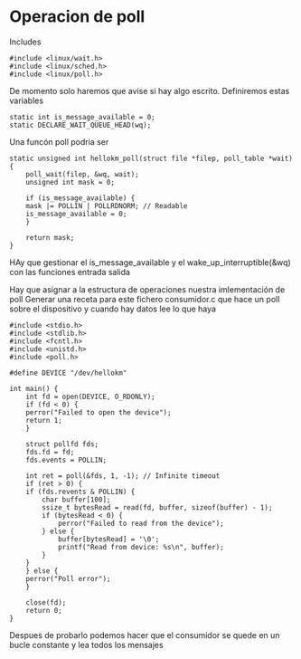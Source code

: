 # Operacion de poll

Includes 

	#include <linux/wait.h>
	#include <linux/sched.h>
	#include <linux/poll.h>

De momento solo haremos que avise si hay algo escrito. Definiremos estas variables
	
	static int is_message_available = 0;
	static DECLARE_WAIT_QUEUE_HEAD(wq);
	
Una funcón poll podria ser

	static unsigned int hellokm_poll(struct file *filep, poll_table *wait) {
	    poll_wait(filep, &wq, wait);
	    unsigned int mask = 0;

	    if (is_message_available) {
		mask |= POLLIN | POLLRDNORM; // Readable
		is_message_available = 0;
	    }

	    return mask;
	}

HAy que gestionar el is_message_available y el wake_up_interruptible(&wq) con las funciones entrada salida 

Hay que asignar a la estructura de operaciones nuestra imlementación de poll
Generar una receta para este fichero consumidor.c que hace un poll sobre el dispositivo y cuando hay datos lee lo que haya

	#include <stdio.h>
	#include <stdlib.h>
	#include <fcntl.h>
	#include <unistd.h>
	#include <poll.h>

	#define DEVICE "/dev/hellokm"

	int main() {
	    int fd = open(DEVICE, O_RDONLY);
	    if (fd < 0) {
		perror("Failed to open the device");
		return 1;
	    }

	    struct pollfd fds;
	    fds.fd = fd;
	    fds.events = POLLIN;

	    int ret = poll(&fds, 1, -1); // Infinite timeout
	    if (ret > 0) {
		if (fds.revents & POLLIN) {
		    char buffer[100];
		    ssize_t bytesRead = read(fd, buffer, sizeof(buffer) - 1);
		    if (bytesRead < 0) {
		        perror("Failed to read from the device");
		    } else {
		        buffer[bytesRead] = '\0';
		        printf("Read from device: %s\n", buffer);
		    }
		}
	    } else {
		perror("Poll error");
	    }

	    close(fd);
	    return 0;
	}
	
	
Despues de probarlo podemos hacer que el consumidor se quede en un bucle constante y lea todos los mensajes
 
